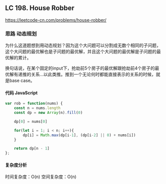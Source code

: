 ## LC 198. House Robber
https://leetcode-cn.com/problems/house-robber/
### 思路 动态规划
为什么这道题想到用动态规划？因为这个大问题可以分割成无数个相同的子问题，这个大问题的最优解也是子问题的最优解，并且这个大问题的最优解是子问题的最优解的累计。

换句话说，在某个固定的input下，抢劫前5个房子的最优解跟抢劫前4个房子的最优解有递推的关系...以此类推。推到一个无论何时都能直接表示的关系的时候，就是base case。
#### 代码 JavaScript

```JavaScript
var rob = function(nums) {
    const n = nums.length
    const dp = new Array(n).fill(0)

    dp[0] = nums[0]

    for(let i = 1; i < n; i++){
        dp[i] = Math.max(dp[i-1], (dp[i-2] || 0) + nums[i])
    }

    return dp[n - 1]
};

```

#### 复杂度分析
时间复杂度：O(n)
空间复杂度：O(n)